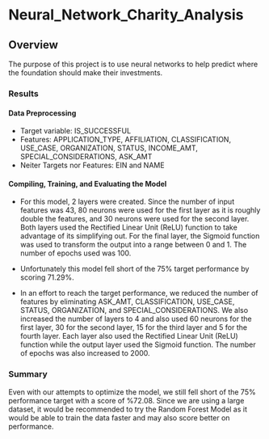 # Neural_Network_Charity_Analysis

## Overview

The purpose of this project is to use neural networks to help predict where the foundation should make their investments.

### Results

#### Data Preprocessing

- Target variable: IS_SUCCESSFUL
- Features: APPLICATION_TYPE, AFFILIATION, CLASSIFICATION, USE_CASE, ORGANIZATION, STATUS, INCOME_AMT, SPECIAL_CONSIDERATIONS, ASK_AMT
- Neiter Targets nor Features: EIN and NAME

#### Compiling, Training, and Evaluating the Model

- For this model, 2 layers were created. Since the number of input features was 43, 80 neurons were used for the first layer as it is roughly double the features, and 30 neurons were used for the second layer. Both layers used the Rectified Linear Unit (ReLU) function to take advantage of its simplifying out. For the final layer, the Sigmoid function was used to transform the output into a range between 0 and 1. The number of epochs used was 100.

- Unfortunately this model fell short of the 75% target performance by scoring 71.29%.

- In an effort to reach the target performance, we reduced the number of features by eliminating ASK_AMT, CLASSIFICATION, USE_CASE, STATUS, ORGANIZATION, and SPECIAL_CONSIDERATIONS. We also increased the number of layers to 4 and also used 60 neurons for the first layer, 30 for the second layer, 15 for the third layer and 5 for the fourth layer. Each layer also used the Rectified Linear Unit (ReLU) function while the output layer used the Sigmoid function. The number of epochs was also increased to 2000.

### Summary

Even with our attempts to optimize the model, we still fell short of the 75% performance target with a score of %72.08. Since we are using a large dataset, it would be recommended to try the Random Forest Model as it would be able to train the data faster and may also score better on performance.
